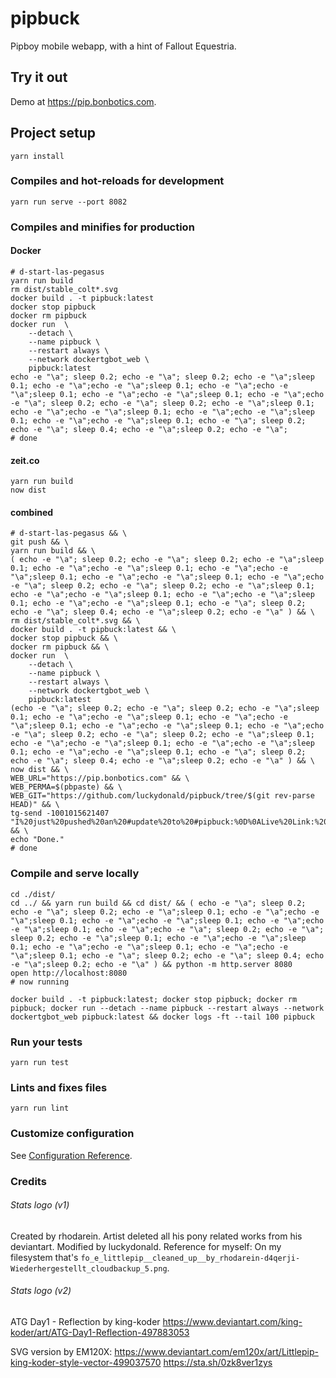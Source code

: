 # pipbuck

Pipboy mobile webapp, with a hint of Fallout Equestria.

## Try it out

Demo at https://pip.bonbotics.com.


## Project setup
```
yarn install
```

### Compiles and hot-reloads for development
```
yarn run serve --port 8082
```

### Compiles and minifies for production
#### Docker
```
# d-start-las-pegasus
yarn run build
rm dist/stable_colt*.svg
docker build . -t pipbuck:latest
docker stop pipbuck
docker rm pipbuck
docker run  \
    --detach \
    --name pipbuck \
    --restart always \
    --network dockertgbot_web \
    pipbuck:latest
echo -e "\a"; sleep 0.2; echo -e "\a"; sleep 0.2; echo -e "\a";sleep 0.1; echo -e "\a";echo -e "\a";sleep 0.1; echo -e "\a";echo -e "\a";sleep 0.1; echo -e "\a";echo -e "\a";sleep 0.1; echo -e "\a";echo -e "\a"; sleep 0.2; echo -e "\a"; sleep 0.2; echo -e "\a";sleep 0.1; echo -e "\a";echo -e "\a";sleep 0.1; echo -e "\a";echo -e "\a";sleep 0.1; echo -e "\a";echo -e "\a";sleep 0.1; echo -e "\a"; sleep 0.2; echo -e "\a"; sleep 0.4; echo -e "\a";sleep 0.2; echo -e "\a";
# done
```
#### zeit.co
```
yarn run build
now dist
```

#### combined
```
# d-start-las-pegasus && \
git push && \
yarn run build && \
( echo -e "\a"; sleep 0.2; echo -e "\a"; sleep 0.2; echo -e "\a";sleep 0.1; echo -e "\a";echo -e "\a";sleep 0.1; echo -e "\a";echo -e "\a";sleep 0.1; echo -e "\a";echo -e "\a";sleep 0.1; echo -e "\a";echo -e "\a"; sleep 0.2; echo -e "\a"; sleep 0.2; echo -e "\a";sleep 0.1; echo -e "\a";echo -e "\a";sleep 0.1; echo -e "\a";echo -e "\a";sleep 0.1; echo -e "\a";echo -e "\a";sleep 0.1; echo -e "\a"; sleep 0.2; echo -e "\a"; sleep 0.4; echo -e "\a";sleep 0.2; echo -e "\a" ) && \
rm dist/stable_colt*.svg && \
docker build . -t pipbuck:latest && \
docker stop pipbuck && \
docker rm pipbuck && \
docker run  \
    --detach \
    --name pipbuck \
    --restart always \
    --network dockertgbot_web \
    pipbuck:latest
(echo -e "\a"; sleep 0.2; echo -e "\a"; sleep 0.2; echo -e "\a";sleep 0.1; echo -e "\a";echo -e "\a";sleep 0.1; echo -e "\a";echo -e "\a";sleep 0.1; echo -e "\a";echo -e "\a";sleep 0.1; echo -e "\a";echo -e "\a"; sleep 0.2; echo -e "\a"; sleep 0.2; echo -e "\a";sleep 0.1; echo -e "\a";echo -e "\a";sleep 0.1; echo -e "\a";echo -e "\a";sleep 0.1; echo -e "\a";echo -e "\a";sleep 0.1; echo -e "\a"; sleep 0.2; echo -e "\a"; sleep 0.4; echo -e "\a";sleep 0.2; echo -e "\a" ) && \
now dist && \
WEB_URL="https://pip.bonbotics.com" && \
WEB_PERMA=$(pbpaste) && \
WEB_GIT="https://github.com/luckydonald/pipbuck/tree/$(git rev-parse HEAD)" && \
tg-send -1001015621407 "I%20just%20pushed%20an%20#update%20to%20#pipbuck:%0D%0ALive%20Link:%20${WEB_URL}%0D%0APermalink:%20${WEB_PERMA}%0D%0ASource:%20${WEB_GIT}" && \
echo "Done."
# done
```


### Compile and serve locally
```
cd ./dist/
cd ../ && yarn run build && cd dist/ && ( echo -e "\a"; sleep 0.2; echo -e "\a"; sleep 0.2; echo -e "\a";sleep 0.1; echo -e "\a";echo -e "\a";sleep 0.1; echo -e "\a";echo -e "\a";sleep 0.1; echo -e "\a";echo -e "\a";sleep 0.1; echo -e "\a";echo -e "\a"; sleep 0.2; echo -e "\a"; sleep 0.2; echo -e "\a";sleep 0.1; echo -e "\a";echo -e "\a";sleep 0.1; echo -e "\a";echo -e "\a";sleep 0.1; echo -e "\a";echo -e "\a";sleep 0.1; echo -e "\a"; sleep 0.2; echo -e "\a"; sleep 0.4; echo -e "\a";sleep 0.2; echo -e "\a" ) && python -m http.server 8080
open http://localhost:8080
# now running

```

```
docker build . -t pipbuck:latest; docker stop pipbuck; docker rm pipbuck; docker run --detach --name pipbuck --restart always --network dockertgbot_web pipbuck:latest && docker logs -ft --tail 100 pipbuck
```


### Run your tests
```
yarn run test
```

### Lints and fixes files
```
yarn run lint
```

### Customize configuration
See [Configuration Reference](https://cli.vuejs.org/config/).

### Credits
###### Stats logo (v1)
Created by rhodarein. Artist deleted all his pony related works from his deviantart.
Modified by luckydonald.
Reference for myself: On my filesystem that's `fo_e_littlepip__cleaned_up__by_rhodarein-d4qerji-Wiederhergestellt_cloudbackup_5.png`.

###### Stats logo (v2)

ATG Day1 - Reflection by king-koder
https://www.deviantart.com/king-koder/art/ATG-Day1-Reflection-497883053

SVG version by EM120X:
https://www.deviantart.com/em120x/art/Littlepip-king-koder-style-vector-499037570
https://sta.sh/0zk8ver1zys
